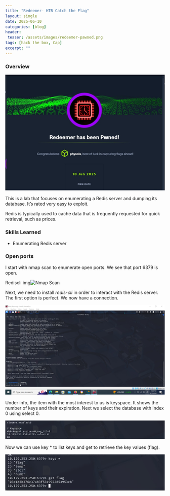 ```yaml
---
title: "Redeemer- HTB Catch the Flag"
layout: single
date: 2025-06-10
categories: [blog]
header:
 teaser: /assets/images/redeemer-pawned.png
tags: [hack the box, Cap]
excerpt: ""
---
```

### Overview
![Redeemer](/assets/images/redeemer-pawned.jpg)

This is a lab that focuses on enumerating a Redis server and dumping its database. It’s rated very easy to exploit. 

Redis is typically used to cache data that is frequently requested for quick retrieval, such as prices. 

### Skills Learned
- Enumerating Redis server 

### Open ports

I start with nmap scan to enumerate open ports. We see that port 6379 is open. 

Rediscli img<img src="/assets/images/nmaps.png" alt="Nmap Scan" style="max-width:100%;">

Next, we need to install _redis-cli_ in order to interact with the Redis server. The first option is perfect.
We now have a connection. 

<img src="/assets/images/redeemer-redis-connect.png" alt="Redis connected" style="max-width:100%;">

Under info, the item with the most interest to us is keyspace. It shows the number of keys and their expiration.
Next we select the database with index 0 using select 0.

<img src="/assets/images/redeemer-select.png" alt="Select Index 0" style="max-width:100%;">

Now we can use key * to list keys and get <key> to retrieve the key values (flag).

<img src="/assets/images/redeemer-flag.png" alt="Flag" style="max-width:100%;">
